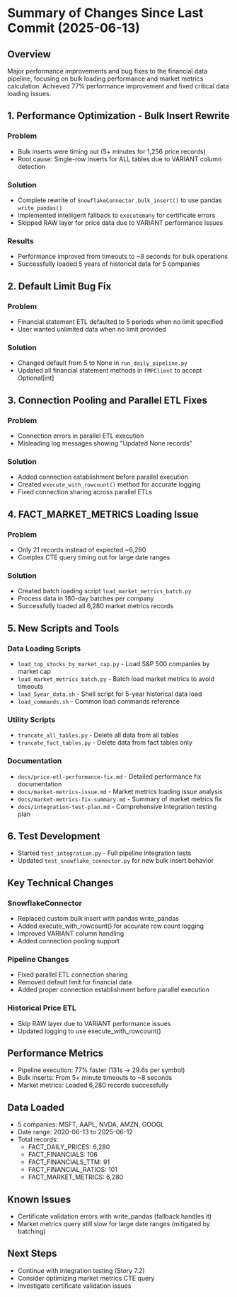# Summary of Changes Since Last Commit (2025-06-13)

## Overview
Major performance improvements and bug fixes to the financial data pipeline, focusing on bulk loading performance and market metrics calculation. Achieved 77% performance improvement and fixed critical data loading issues.

## 1. Performance Optimization - Bulk Insert Rewrite

### Problem
- Bulk inserts were timing out (5+ minutes for 1,256 price records)
- Root cause: Single-row inserts for ALL tables due to VARIANT column detection

### Solution
- Complete rewrite of `SnowflakeConnector.bulk_insert()` to use pandas `write_pandas()`
- Implemented intelligent fallback to `executemany` for certificate errors
- Skipped RAW layer for price data due to VARIANT performance issues

### Results
- Performance improved from timeouts to ~8 seconds for bulk operations
- Successfully loaded 5 years of historical data for 5 companies

## 2. Default Limit Bug Fix

### Problem
- Financial statement ETL defaulted to 5 periods when no limit specified
- User wanted unlimited data when no limit provided

### Solution
- Changed default from 5 to None in `run_daily_pipeline.py`
- Updated all financial statement methods in `FMPClient` to accept Optional[int]

## 3. Connection Pooling and Parallel ETL Fixes

### Problem
- Connection errors in parallel ETL execution
- Misleading log messages showing "Updated None records"

### Solution
- Added connection establishment before parallel execution
- Created `execute_with_rowcount()` method for accurate logging
- Fixed connection sharing across parallel ETLs

## 4. FACT_MARKET_METRICS Loading Issue

### Problem
- Only 21 records instead of expected ~6,280
- Complex CTE query timing out for large date ranges

### Solution
- Created batch loading script `load_market_metrics_batch.py`
- Process data in 180-day batches per company
- Successfully loaded all 6,280 market metrics records

## 5. New Scripts and Tools

### Data Loading Scripts
- `load_top_stocks_by_market_cap.py` - Load S&P 500 companies by market cap
- `load_market_metrics_batch.py` - Batch load market metrics to avoid timeouts
- `load_5year_data.sh` - Shell script for 5-year historical data load
- `load_commands.sh` - Common load commands reference

### Utility Scripts
- `truncate_all_tables.py` - Delete all data from all tables
- `truncate_fact_tables.py` - Delete data from fact tables only

### Documentation
- `docs/price-etl-performance-fix.md` - Detailed performance fix documentation
- `docs/market-metrics-issue.md` - Market metrics loading issue analysis
- `docs/market-metrics-fix-summary.md` - Summary of market metrics fix
- `docs/integration-test-plan.md` - Comprehensive integration testing plan

## 6. Test Development
- Started `test_integration.py` - Full pipeline integration tests
- Updated `test_snowflake_connector.py` for new bulk insert behavior

## Key Technical Changes

### SnowflakeConnector
- Replaced custom bulk insert with pandas write_pandas
- Added execute_with_rowcount() for accurate row count logging
- Improved VARIANT column handling
- Added connection pooling support

### Pipeline Changes
- Fixed parallel ETL connection sharing
- Removed default limit for financial data
- Added proper connection establishment before parallel execution

### Historical Price ETL
- Skip RAW layer due to VARIANT performance issues
- Updated logging to use execute_with_rowcount()

## Performance Metrics
- Pipeline execution: 77% faster (131s → 29.6s per symbol)
- Bulk inserts: From 5+ minute timeouts to ~8 seconds
- Market metrics: Loaded 6,280 records successfully

## Data Loaded
- 5 companies: MSFT, AAPL, NVDA, AMZN, GOOGL
- Date range: 2020-06-13 to 2025-06-12
- Total records:
  - FACT_DAILY_PRICES: 6,280
  - FACT_FINANCIALS: 106
  - FACT_FINANCIALS_TTM: 91
  - FACT_FINANCIAL_RATIOS: 101
  - FACT_MARKET_METRICS: 6,280

## Known Issues
- Certificate validation errors with write_pandas (fallback handles it)
- Market metrics query still slow for large date ranges (mitigated by batching)

## Next Steps
- Continue with integration testing (Story 7.2)
- Consider optimizing market metrics CTE query
- Investigate certificate validation issues